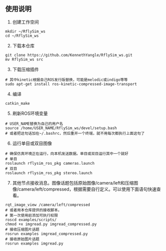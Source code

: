 ## 使用说明
1. 创建工作空间
``` 
mkdir ~/RflySim_ws
cd ~/RflySim_ws
```

2. 下载本仓库
```
git clone https://github.com/KennethYangle/RflySim_ws.git
mv RflySim_ws src
```

3. 下载压缩插件
```
# 其中kinetic根据自己ROS发行版替换，可能是melodic或indigo等等
sudo apt-get install ros-kinetic-compressed-image-transport
```

4. 编译
```
catkin_make
```

5. 刷新ROS环境变量
```
# USER_NAME替换为自己的用户名
source /home/USER_NAME/RflySim_ws/devel/setup.bash
# 或者把这句话加在~/.bashrc，然后重开一个终端，就不用每次都执行上面这句了
```

6. 运行单目或双目图像
```
# 确保仿真环境正在运行，向本机发送数据。单目或双目运行其中一个就好
# 单目
roslaunch rflysim_ros_pkg cameras.launch
# 双目
roslaunch rflysim_ros_pkg stereo.launch
```

7. 其他节点接收消息。图像话题包括原始图像/camera/left和压缩图像/camera/left/compressed，根据需要自行定义。可以使用下面语句快速查看。
```
rqt_image_view /camera/left/compressed
# 或者用本仓库提供的接收脚本。
# 第一次使用前添加可执行权限
roscd examples/scripts/
chmod +x imgread.py imgread_compressed.py
# 接收压缩图片话题
rosrun examples imgread_compressed.py
# 接收原始图片话题
rosrun examples imgread.py
```
